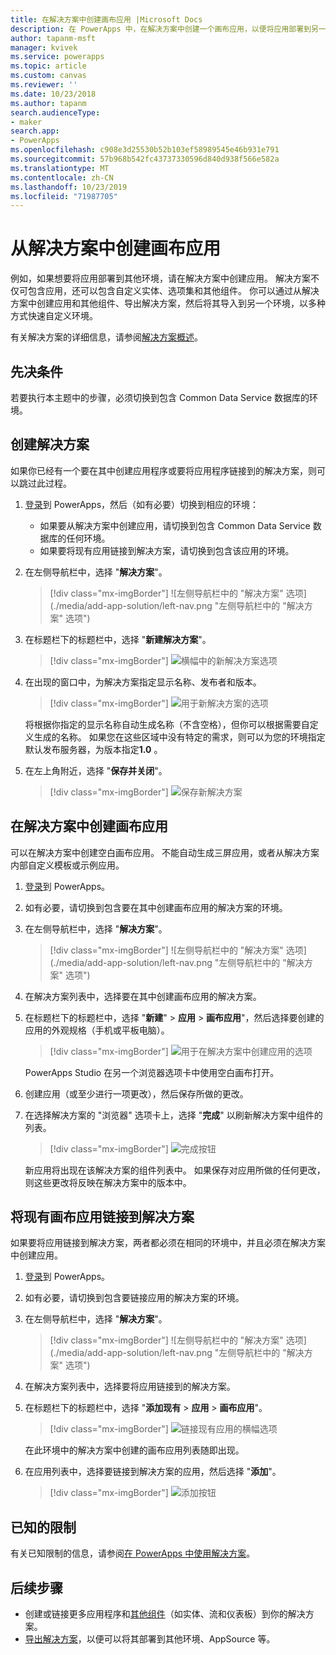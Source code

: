 ```yaml
---
title: 在解决方案中创建画布应用 |Microsoft Docs
description: 在 PowerApps 中，在解决方案中创建一个画布应用，以便将应用部署到另一个环境
author: tapanm-msft
manager: kvivek
ms.service: powerapps
ms.topic: article
ms.custom: canvas
ms.reviewer: ''
ms.date: 10/23/2018
ms.author: tapanm
search.audienceType:
- maker
search.app:
- PowerApps
ms.openlocfilehash: c908e3d25530b52b103ef58989545e46b931e791
ms.sourcegitcommit: 57b968b542fc43737330596d840d938f566e582a
ms.translationtype: MT
ms.contentlocale: zh-CN
ms.lasthandoff: 10/23/2019
ms.locfileid: "71987705"
---
```

# <a name="create-a-canvas-app-from-within-a-solution"></a>从解决方案中创建画布应用

例如，如果想要将应用部署到其他环境，请在解决方案中创建应用。 解决方案不仅可包含应用，还可以包含自定义实体、选项集和其他组件。 你可以通过从解决方案中创建应用和其他组件、导出解决方案，然后将其导入到另一个环境，以多种方式快速自定义环境。

有关解决方案的详细信息，请参阅[解决方案概述](../common-data-service/solutions-overview.md)。

## <a name="prerequisite"></a>先决条件

若要执行本主题中的步骤，必须切换到包含 Common Data Service 数据库的环境。

## <a name="create-a-solution"></a>创建解决方案

如果你已经有一个要在其中创建应用程序或要将应用程序链接到的解决方案，则可以跳过此过程。

1. [登录](https://web.powerapps.com?utm_source=padocs&utm_medium=linkinadoc&utm_campaign=referralsfromdoc)到 PowerApps，然后（如有必要）切换到相应的环境：

    - 如果要从解决方案中创建应用，请切换到包含 Common Data Service 数据库的任何环境。
    - 如果要将现有应用链接到解决方案，请切换到包含该应用的环境。

1. 在左侧导航栏中，选择 "**解决方案**"。

    > [!div class="mx-imgBorder"]
    > ![左侧导航栏中的 "解决方案" 选项](./media/add-app-solution/left-nav.png "左侧导航栏中的 "解决方案" 选项")

1. 在标题栏下的标题栏中，选择 "**新建解决方案**"。

    > [!div class="mx-imgBorder"]
    > ![横幅中的新解决方案选项](./media/add-app-solution/banner-new-solution.png "横幅中的新解决方案选项")

1. 在出现的窗口中，为解决方案指定显示名称、发布者和版本。

    > [!div class="mx-imgBorder"]
    > ![用于新解决方案的选项](./media/add-app-solution/configure-new-solution.png "用于新解决方案的选项")

    将根据你指定的显示名称自动生成名称（不含空格），但你可以根据需要自定义生成的名称。 如果您在这些区域中没有特定的需求，则可以为您的环境指定默认发布服务器，为版本指定**1.0** 。

1. 在左上角附近，选择 "**保存并关闭**"。

    > [!div class="mx-imgBorder"]
    > ![保存新解决方案](./media/add-app-solution/save-new-solution.png "保存新解决方案")

## <a name="create-a-canvas-app-in-a-solution"></a>在解决方案中创建画布应用

可以在解决方案中创建空白画布应用。 不能自动生成三屏应用，或者从解决方案内部自定义模板或示例应用。

1. [登录](https://web.powerapps.com?utm_source=padocs&utm_medium=linkinadoc&utm_campaign=referralsfromdoc)到 PowerApps。

1. 如有必要，请切换到包含要在其中创建画布应用的解决方案的环境。

1. 在左侧导航栏中，选择 "**解决方案**"。

    > [!div class="mx-imgBorder"]
    > ![左侧导航栏中的 "解决方案" 选项](./media/add-app-solution/left-nav.png "左侧导航栏中的 "解决方案" 选项")

1. 在解决方案列表中，选择要在其中创建画布应用的解决方案。

1. 在标题栏下的标题栏中，选择 "**新建**"  > **应用** > **画布应用**"，然后选择要创建的应用的外观规格（手机或平板电脑）。

    > [!div class="mx-imgBorder"]
    > ![用于在解决方案中创建应用的选项](./media/add-app-solution/new-option.png "用于在解决方案中创建应用的选项")

    PowerApps Studio 在另一个浏览器选项卡中使用空白画布打开。

1. 创建应用（或至少进行一项更改），然后保存所做的更改。

1. 在选择解决方案的 "浏览器" 选项卡上，选择 "**完成**" 以刷新解决方案中组件的列表。

    > [!div class="mx-imgBorder"]
    > ![完成按钮](./media/add-app-solution/done-button.png "“完成”按钮")

    新应用将出现在该解决方案的组件列表中。 如果保存对应用所做的任何更改，则这些更改将反映在解决方案中的版本中。

## <a name="link-an-existing-canvas-app-to-a-solution"></a>将现有画布应用链接到解决方案

如果要将应用链接到解决方案，两者都必须在相同的环境中，并且必须在解决方案中创建应用。

1. [登录](https://web.powerapps.com?utm_source=padocs&utm_medium=linkinadoc&utm_campaign=referralsfromdoc)到 PowerApps。

1. 如有必要，请切换到包含要链接应用的解决方案的环境。

1. 在左侧导航栏中，选择 "**解决方案**"。

    > [!div class="mx-imgBorder"]
    > ![左侧导航栏中的 "解决方案" 选项](./media/add-app-solution/left-nav.png "左侧导航栏中的 "解决方案" 选项")

1. 在解决方案列表中，选择要将应用链接到的解决方案。

1. 在标题栏下的标题栏中，选择 "**添加现有** > **应用** > **画布应用**"。

    > [!div class="mx-imgBorder"]
    > ![链接现有应用的横幅选项](./media/add-app-solution/add-existing.png "链接现有应用的横幅选项")

    在此环境中的解决方案中创建的画布应用列表随即出现。

1. 在应用列表中，选择要链接到解决方案的应用，然后选择 "**添加**"。

    > [!div class="mx-imgBorder"]
    > ![添加按钮](./media/add-app-solution/add-button.png "“添加”按钮")

## <a name="known-limitations"></a>已知的限制

有关已知限制的信息，请参阅[在 PowerApps 中使用解决方案](../common-data-service/use-solution-explorer.md#known-limitations)。 

## <a name="next-steps"></a>后续步骤

- 创建或链接更多应用程序和[其他组件](../common-data-service/use-solution-explorer.md)（如实体、流和仪表板）到你的解决方案。
- [导出解决方案](../common-data-service/import-update-export-solutions.md)，以便可以将其部署到其他环境、AppSource 等。
